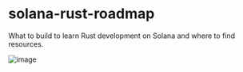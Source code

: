 # solana-rust-roadmap
What to build to learn Rust development on Solana and where to find resources.

![image](https://github.com/AlmostEfficient/solana-rust-roadmap/assets/42661870/4d7ef43f-7fcb-4aaf-8986-c539e6b7abc7)
